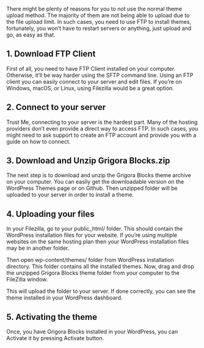 <!-- ## How to install Grigora Blocks via FTP -->

There might be plenty of reasons for you to not use the normal theme upload method. The majority of them are not being able to upload due to the file upload limit. In such cases, you need to use FTP to install themes, fortunately, you won’t have to restart servers or anything, just upload and go, as easy as that.

## 1. Download FTP Client
First of all, you need to have FTP Client installed on your computer. Otherwise, it’ll be way harder using the SFTP command line. Using an FTP client you can easily connect to your server and edit files. If you’re on Windows, macOS, or Linux, using Filezilla would be a great option.

## 2. Connect to your server
Trust Me, connecting to your server is the hardest part. Many of the hosting providers don’t even provide a direct way to access FTP. In such cases, you might need to ask support to create an FTP account and provide you with a guide on how to connect.

## 3. Download and Unzip Grigora Blocks.zip
The next step is to download and unzip the Grigora Blocks theme archive on your computer. You can easily get the downloadable version on the WordPress Themes page or on Github. Then unzipped folder will be uploaded to your server in order to install a theme.

## 4. Uploading your files
In your Filezilla, go to your public_html/ folder. This should contain the WordPress installation files for your website. If you’re using multiple websites on the same hosting plan then your WordPress installation files may be in another folder.

Then open wp-content/themes/ folder from WordPress installation directory. This folder contains all the installed themes. Now, drag and drop the unzipped Grigora Blocks theme folder from your computer to the FileZilla window.

This will upload the folder to your server. If done correctly, you can see the theme installed in your WordPress dashboard.

## 5. Activating the theme
Once, you have Grigora Blocks installed in your WordPress, you can Activate it by pressing Activate button.
